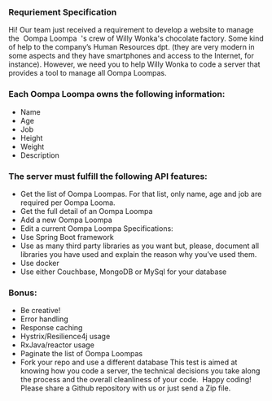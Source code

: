 ### Requriement Specification
Hi!
Our team just received a requirement to develop a website to manage the ​ Oompa Loompa ​ 's crew of Willy Wonka's chocolate factory. Some
kind of help to the company’s Human Resources dpt. (they are very modern in some aspects and they have smartphones and access to the Internet, for instance).
However, we need you to help Willy Wonka to code a server that provides a tool to manage all Oompa Loompas.

### Each Oompa Loompa owns the following information:
- Name
- Age
- Job
- Height
- Weight
- Description
  
### The server must fulfill the following API features:
- Get the list of Oompa Loompas. For that list, only name, age and job are required per
  Oompa Looma.
- Get the full detail of an Oompa Loompa
- Add a new Oompa Loompa
- Edit a current Oompa Loompa
  Specifications:
- Use Spring Boot framework
- Use as many third party libraries as you want but, please, document all libraries you
  have used and explain the reason why you’ve used them.
- Use docker
- Use either Couchbase, MongoDB or MySql for your database
  
### Bonus:
- Be creative!
- Error handling
- Response caching
- Hystrix/Resilience4j usage
- RxJava/reactor usage
- Paginate the list of Oompa Loompas
- Fork your repo and use a different database
  This test is aimed at knowing how you code a server, the technical decisions you take along
  the process and the overall cleanliness of your code. ​ Happy coding! Please share a Github
  repository with us or just send a Zip file.